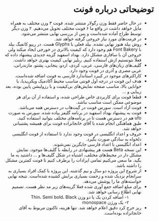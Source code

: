 <h1 lang="fa" dir="rtl" align="right">توضیحاتی درباره فونت</h1>

<ul lang="fa" dir="rtl" align="right">
  <li>در حال حاضر فقط وزن رگولار منتشر شده. فونت ۳ وزن مختلف به همراه مایل خواهد داشت در واقع ما ۶ فونت مختلف تحویل می‌دهیم. ۲ وزن دیگر توسط طراح آماده شده‌است و پس از بررسی نهایی منتشر می‌شود.</li>
  <li>در فرمت‌های مورد نیاز خروجی گرفته خواهد شد.</li>
  <li>روش بیلد هنوز نهایی نشده. بیلد فعلی با Glyphs هست. در ریپو کانفیگ بیلد با Font Bakery هم وجود دارد که کیفیت بالاتری در خورجی ایجاد میکند ولی خروجی آن با سافاری مشکل دارد. بهداد اسفهبد گزینه جدیدی پیشنهاد داده که فعلا نتونستیم ازش استفاده کنیم. ریلیز نهایی کیفیت بهتری خواهد داشت.</li>
  <li>گلیف‌های زبان‌های فارسی، عربی، کردی، اردو، پنجابی، پشتو، مازندرانی، عربی مصری و آذری در فونت وجود دارد.</li>
  <li>کاراکترهای موجود در کیبرد استاندارد فارسی به فونت اضافه شده‌است.</li>
  <li>هدف این فونت در درجه اول فونتی مناسب محیط آکادمیک ویکی‌پدیا، با خوانایی بالا، مناسب صفحه نمایش‌های بی‌کیفیت و با رزولیشن پایین بوده، بعد زیبایی و …</li>
  <li>قطعا فونت برای کاربردی خاص طراحی شده، و استفاده از آن برای هر موضوعی ممکن است مناسب نباشد.</li>
  <li>فونت آزاد است. سورس فونت در گیت‌هاب در دسترس همه می‌باشد.</li>
  <li>فونت به پیشنهاد بهداد اسفهبد در برنامه گلیفز پیاده شده. سورس به صورت ufo هم در دسترس هست تا در برنامه‌های مختلف بتوانید استفاده کنید.</li>
  <li>طبق هماهنگی انجام شده با آقای خانجانزاده فونت برای همیشه پشتیبانی خواهد شد.</li>
  <li>حروف و اعداد انگلیسی در فونت وجود ندارد تا استفاده از فونت انگلیسی دلخواه به سادگی صورت بگیرد.</li>
  <li>اعداد انگلیسی با اعداد فارسی جایگزین نمی‌شوند.</li>
  <li>این نسخه Beta هست هر پیشنهادی در رابطه با گلیف‌ها موجود، نمایش مشکل دار در محیط‌های مختلف، اشتباه در شکل گلیف‌ها و … داشتید به ما بگید. ما سعی می‌کنیم تمامی ایرادات را برطرف کنیم تا فونت کمترین مشکل را داشته باشد.</li>
  <li>از شروع این پروژه دو سال و نیم گذشته. این پروژه با کمک افراد بسیاری به سرانجام نزدیک شده و زحمت بسیاری برایش کشیده شده‌است. نتیجه نهایی خواسته‌های ما را پوشش می‌دهد.</li>
  <li>برای مبلغ اضافه جمع آوری شده فعلا گزینه‌های زیر مد نظر هست. تصمیم نهایی اطلاع رسانی خواهد شد.

<ol style="list-style-type:none">
  <li>۱- اضافه کردن یک یا دو وزن Thin، Semi bold، Black </li>
  <li>۲- یک ورژن monospace</li></ol>  

</li>
  <li>ریز خرج کرد دقیق اعلام خواهد شد. تنها هزینه، تاکنون مربوط به آقای خانجانزاده بوده‌است.</li>
</ul>  
